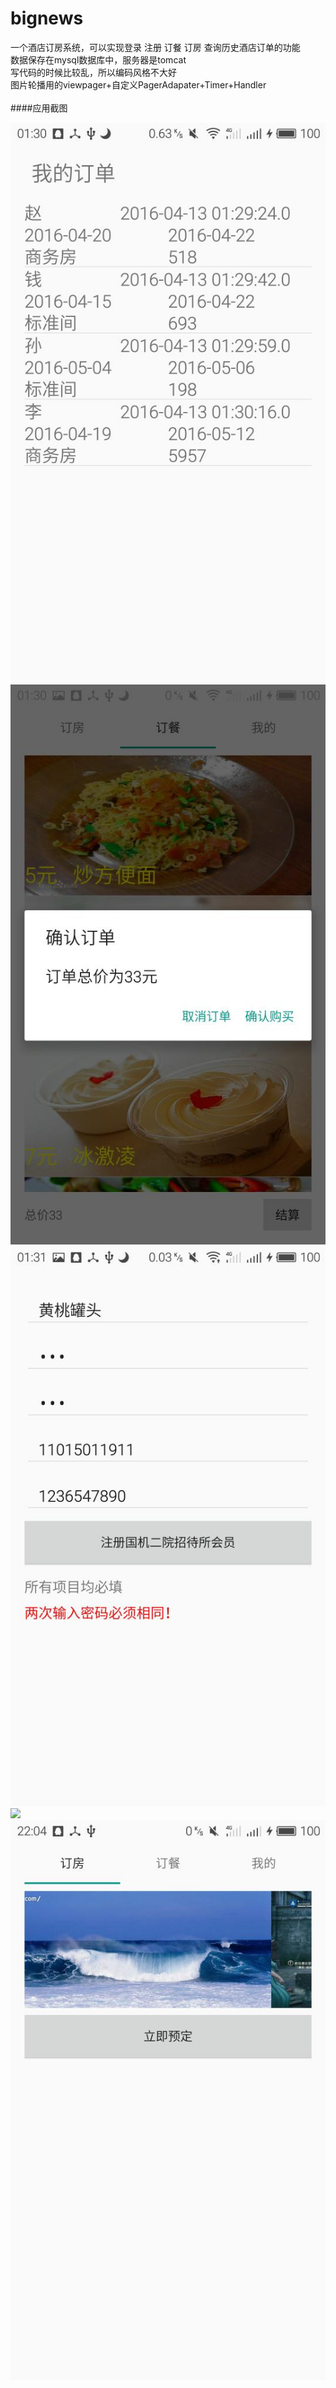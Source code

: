 # bignews

一个酒店订房系统，可以实现登录 注册 订餐 订房 查询历史酒店订单的功能<br>
数据保存在mysql数据库中，服务器是tomcat<br>
写代码的时候比较乱，所以编码风格不大好<br>
图片轮播用的viewpager+自定义PagerAdapater+Timer+Handler<br><br>
####应用截图<br>

![](https://github.com/qmr777/bignews/blob/master/images/S60413-013023.jpg?raw=true)
![](https://github.com/qmr777/bignews/blob/master/images/S60413-013031.jpg?raw=true)
![](https://github.com/qmr777/bignews/blob/master/images/S60413-013140.jpg?raw=true)
![](https://github.com/qmr777/bignews/blob/master/images/S60413-015331.jpg?raw=true)
![图片轮播](https://github.com/qmr777/bignews/blob/master/images/S60413-220422.jpg?raw=true)
